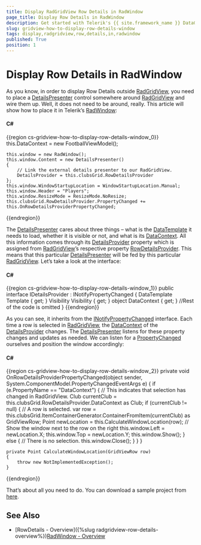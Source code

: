 ```yaml
---
title: Display RadGridView Row Details in RadWindow
page_title: Display Row Details in RadWindow
description: Get started with Telerik's {{ site.framework_name }} DataGrid and learn how to display Row Details in RadWindow.
slug: gridview-how-to-display-row-details-window
tags: display,radgridview,row,details,in,radwindow
published: True
position: 1
---
```


# Display Row Details in RadWindow

As you know, in order to display Row Details outside [RadGridView](http://www.telerik.com/products/silverlight/gridview.aspx), you need to place a [DetailsPresenter](http://www.telerik.com/help/silverlight/telerik.windows.controls.gridview-telerik.windows.controls.gridview.detailspresenter.html) control somewhere around [RadGridView](http://www.telerik.com/products/silverlight/gridview.aspx) and wire them up. Well, it does not need to be around, really. This article will show how to place it in Telerik’s [RadWindow](https://demos.telerik.com/silverlight/#Window/FirstLook): 

#### __C#__

{{region cs-gridview-how-to-display-row-details-window_0}}
	this.DataContext = new FootballViewModel();
	
	this.window = new RadWindow();
	this.window.Content = new DetailsPresenter()
	{
	    // Link the external details presenter to our RadGridView.
	    DetailsProvider = this.clubsGrid.RowDetailsProvider
	};
	this.window.WindowStartupLocation = WindowStartupLocation.Manual;
	this.window.Header = "Players";
	this.window.ResizeMode = ResizeMode.NoResize;
	this.clubsGrid.RowDetailsProvider.PropertyChanged += this.OnRowDetailsProviderPropertyChanged;
{{endregion}}

The [DetailsPresenter](http://www.telerik.com/help/silverlight/telerik.windows.controls.gridview-telerik.windows.controls.gridview.detailspresenter.html) cares about three things – what is the [DataTemplate](http://msdn.microsoft.com/en-us/library/system.windows.datatemplate.aspx) it needs to load, whether it is visible or not, and what is its [DataContext](http://msdn.microsoft.com/en-us/library/system.windows.frameworkelement.datacontext.aspx). All this information comes through its [DetailsProvider](http://www.telerik.com/help/silverlight/telerik.windows.controls.gridview-telerik.windows.controls.gridview.detailspresenter-detailsprovider.html) property which is assigned from [RadGridView](http://www.telerik.com/products/silverlight/gridview.aspx)’s respective property [RowDetailsProvider](http://www.telerik.com/help/silverlight/telerik.windows.controls.gridview-telerik.windows.controls.gridview.gridviewdatacontrol-rowdetailsprovider.html). This means that this particular [DetailsPresenter](http://www.telerik.com/help/silverlight/telerik.windows.controls.gridview-telerik.windows.controls.gridview.detailspresenter.html) will be fed by this particular [RadGridView](http://www.telerik.com/products/silverlight/gridview.aspx). Let’s take a look at the interface:

#### __C#__

{{region cs-gridview-how-to-display-row-details-window_1}}
	public interface IDetailsProvider : INotifyPropertyChanged
	{
	    DataTemplate Template { get; }
	    Visibility Visibility { get; }
	    object DataContext { get; }
	    //Rest of the code is omitted
	}
{{endregion}}

As you can see, it inherits from the [INotifyPropertyChanged](http://msdn.microsoft.com/en-us/library/system.componentmodel.inotifypropertychanged.aspx) interface. Each time a row is selected in [RadGridView](http://www.telerik.com/products/silverlight/gridview.aspx), the [DataContext](http://msdn.microsoft.com/en-us/library/system.windows.frameworkelement.datacontext.aspx) of the [DetailsProvider](http://www.telerik.com/help/silverlight/telerik.windows.controls.gridview-telerik.windows.controls.gridview.detailspresenter-detailsprovider.html) changes. The [DetailsPresenter](http://www.telerik.com/help/silverlight/telerik.windows.controls.gridview-telerik.windows.controls.gridview.detailspresenter.html) listens for these property changes and updates as needed. We can listen for a [PropertyChanged](http://msdn.microsoft.com/en-us/library/system.componentmodel.inotifypropertychanged.propertychanged.aspx) ourselves and position the window accordingly:

#### __C#__

{{region cs-gridview-how-to-display-row-details-window_2}}
	private void OnRowDetailsProviderPropertyChanged(object sender, System.ComponentModel.PropertyChangedEventArgs e)
	{
	    if (e.PropertyName == "DataContext")
	    {
	        // This indicates that selection has changed in RadGridView.
	        Club currentClub = this.clubsGrid.RowDetailsProvider.DataContext as Club;
	        if (currentClub != null)
	        {
	            // A row is selected.
	            var row = this.clubsGrid.ItemContainerGenerator.ContainerFromItem(currentClub) as GridViewRow;
	            Point newLocation = this.CalculateWindowLocation(row);
	            // Show the window next to the row on the right
	            this.window.Left = newLocation.X;
	            this.window.Top = newLocation.Y;
	            this.window.Show();
	        }
	        else
	        {
	            // There is no selection.
	            this.window.Close();
	        }
	    }
	}
	
	private Point CalculateWindowLocation(GridViewRow row)
	{
	    throw new NotImplementedException();
	}
{{endregion}}

That’s about all you need to do. You can download a sample project from [here](http://blogs.telerik.com/Libraries/RossenHristov/RowDetailsInRadWindowSources.sflb).

## See Also

 * [RowDetails - Overview]({%slug radgridview-row-details-overview%})[RadWindow - Overview](B911CE0E-1A02-44B8-BA96-5FCDF57E0E9B)
